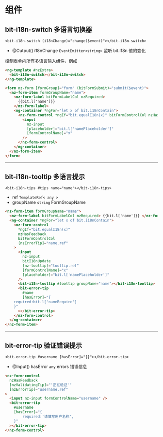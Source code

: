 # 组件

## bit-i18n-switch 多语言切换器

`<bit-i18n-switch (i18nChange)="change($event)"></bit-i18n-switch>`

- @Output() i18nChange `EventEmitter<string>` 监听 bit.i18n 值的变化

控制表单内所有多语言输入组件，例如

```html
<ng-template #nzExtra>
  <bit-i18n-switch></bit-i18n-switch>
</ng-template>

<form nz-form [formGroup]="form" (bitFormSubmit)="submit($event)">
  <nz-form-item formGroupName="name">
    <nz-form-label bitFormLabelCol nzRequired>
      {{bit.l['name']}}
    </nz-form-label>
    <ng-container *ngFor="let x of bit.i18nContain">
      <nz-form-control *ngIf="bit.equalI18n(x)" bitFormControlCol nzHasFeedback>
        <input
          nz-input
          [placeholder]="bit.l['namePlaceholder']"
          [formControlName]="x"
        />
      </nz-form-control>
    </ng-container>
  </nz-form-item>
</form>
```

---

## bit-i18n-tooltip 多语言提示

`<bit-i18n-tips #tips name="name"></bit-i18n-tips>`

- ref `TemplateRef< any >`
- groupName `string` FormGroupName

```html
<nz-form-item formGroupName="name">
  <nz-form-label bitFormLabelCol nzRequired> {{bit.l['name']}} </nz-form-label>
  <ng-container *ngFor="let x of bit.i18nContain">
    <nz-form-control
      *ngIf="bit.equalI18n(x)"
      nzHasFeedback
      bitFormControlCol
      [nzErrorTip]="name.ref"
    >
      <input
        nz-input
        bitI18nUpdate
        [nz-tooltip]="tooltip.ref"
        [formControlName]="x"
        [placeholder]="bit.l['namePlaceholder']"
      />
      <bit-i18n-tooltip #tooltip groupName="name"></bit-i18n-tooltip>
      <bit-error-tip
        #name
        [hasError]="{
    required:bit.l['nameRequire']
    }"
      ></bit-error-tip>
    </nz-form-control>
  </ng-container>
</nz-form-item>
```

---

## bit-error-tip 验证错误提示

`<bit-error-tip #username [hasError]="{}"></bit-error-tip>`

- @Input() hasError `any` errors 错误信息

```html
<nz-form-control
  nzHasFeedback
  [nzValidatingTip]="'正在验证'"
  [nzErrorTip]="username.ref"
>
  <input nz-input formControlName="username" />
  <bit-error-tip
    #username
    [hasError]="{
        required:'请填写用户名称',
    }"
  ></bit-error-tip>
</nz-form-control>
```
